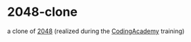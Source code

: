 # 2048-clone

a clone of [2048](https://gabrielecirulli.github.io/2048/) (realized during the [CodingAcademy](http://www.coding-academy.fr/en/) training)
